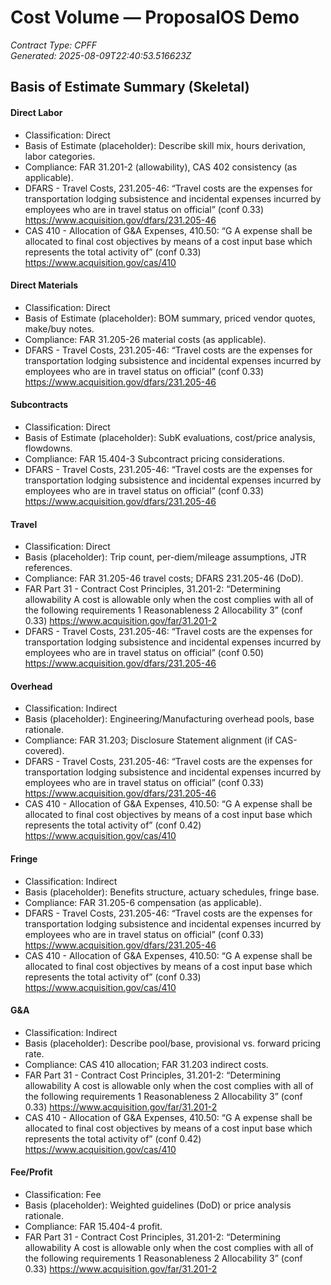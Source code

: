 # Cost Volume — ProposalOS Demo
_Contract Type: CPFF_  
_Generated: 2025-08-09T22:40:53.516623Z_

## Basis of Estimate Summary (Skeletal)
#### Direct Labor
- Classification: Direct
- Basis of Estimate (placeholder): Describe skill mix, hours derivation, labor categories.
- Compliance: FAR 31.201-2 (allowability), CAS 402 consistency (as applicable).
- DFARS - Travel Costs, 231.205-46: “Travel costs are the expenses for transportation lodging subsistence and incidental expenses incurred by employees who are in travel status on official” (conf 0.33) https://www.acquisition.gov/dfars/231.205-46
- CAS 410 - Allocation of G&A Expenses, 410.50: “G A expense shall be allocated to final cost objectives by means of a cost input base which represents the total activity of” (conf 0.33) https://www.acquisition.gov/cas/410

#### Direct Materials
- Classification: Direct
- Basis of Estimate (placeholder): BOM summary, priced vendor quotes, make/buy notes.
- Compliance: FAR 31.205-26 material costs (as applicable).
- DFARS - Travel Costs, 231.205-46: “Travel costs are the expenses for transportation lodging subsistence and incidental expenses incurred by employees who are in travel status on official” (conf 0.33) https://www.acquisition.gov/dfars/231.205-46

#### Subcontracts
- Classification: Direct
- Basis of Estimate (placeholder): SubK evaluations, cost/price analysis, flowdowns.
- Compliance: FAR 15.404-3 Subcontract pricing considerations.
- DFARS - Travel Costs, 231.205-46: “Travel costs are the expenses for transportation lodging subsistence and incidental expenses incurred by employees who are in travel status on official” (conf 0.33) https://www.acquisition.gov/dfars/231.205-46

#### Travel
- Classification: Direct
- Basis (placeholder): Trip count, per-diem/mileage assumptions, JTR references.
- Compliance: FAR 31.205-46 travel costs; DFARS 231.205-46 (DoD).
- FAR Part 31 - Contract Cost Principles, 31.201-2: “Determining allowability A cost is allowable only when the cost complies with all of the following requirements 1 Reasonableness 2 Allocability 3” (conf 0.33) https://www.acquisition.gov/far/31.201-2
- DFARS - Travel Costs, 231.205-46: “Travel costs are the expenses for transportation lodging subsistence and incidental expenses incurred by employees who are in travel status on official” (conf 0.50) https://www.acquisition.gov/dfars/231.205-46

#### Overhead
- Classification: Indirect
- Basis (placeholder): Engineering/Manufacturing overhead pools, base rationale.
- Compliance: FAR 31.203; Disclosure Statement alignment (if CAS-covered).
- DFARS - Travel Costs, 231.205-46: “Travel costs are the expenses for transportation lodging subsistence and incidental expenses incurred by employees who are in travel status on official” (conf 0.33) https://www.acquisition.gov/dfars/231.205-46
- CAS 410 - Allocation of G&A Expenses, 410.50: “G A expense shall be allocated to final cost objectives by means of a cost input base which represents the total activity of” (conf 0.42) https://www.acquisition.gov/cas/410

#### Fringe
- Classification: Indirect
- Basis (placeholder): Benefits structure, actuary schedules, fringe base.
- Compliance: FAR 31.205-6 compensation (as applicable).
- DFARS - Travel Costs, 231.205-46: “Travel costs are the expenses for transportation lodging subsistence and incidental expenses incurred by employees who are in travel status on official” (conf 0.33) https://www.acquisition.gov/dfars/231.205-46
- CAS 410 - Allocation of G&A Expenses, 410.50: “G A expense shall be allocated to final cost objectives by means of a cost input base which represents the total activity of” (conf 0.33) https://www.acquisition.gov/cas/410

#### G&A
- Classification: Indirect
- Basis (placeholder): Describe pool/base, provisional vs. forward pricing rate.
- Compliance: CAS 410 allocation; FAR 31.203 indirect costs.
- FAR Part 31 - Contract Cost Principles, 31.201-2: “Determining allowability A cost is allowable only when the cost complies with all of the following requirements 1 Reasonableness 2 Allocability 3” (conf 0.33) https://www.acquisition.gov/far/31.201-2
- CAS 410 - Allocation of G&A Expenses, 410.50: “G A expense shall be allocated to final cost objectives by means of a cost input base which represents the total activity of” (conf 0.42) https://www.acquisition.gov/cas/410

#### Fee/Profit
- Classification: Fee
- Basis (placeholder): Weighted guidelines (DoD) or price analysis rationale.
- Compliance: FAR 15.404-4 profit.
- FAR Part 31 - Contract Cost Principles, 31.201-2: “Determining allowability A cost is allowable only when the cost complies with all of the following requirements 1 Reasonableness 2 Allocability 3” (conf 0.33) https://www.acquisition.gov/far/31.201-2
